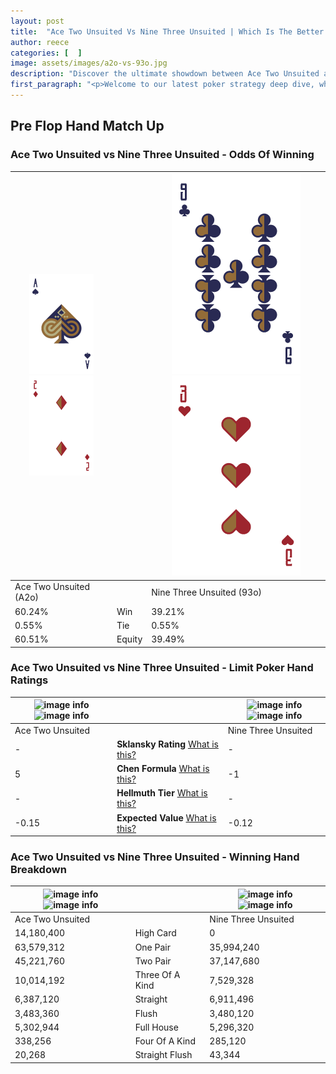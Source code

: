 ```yaml
---
layout: post
title:  "Ace Two Unsuited Vs Nine Three Unsuited | Which Is The Better Hand In Poker? A Complete Guide"
author: reece
categories: [  ]
image: assets/images/a2o-vs-93o.jpg
description: "Discover the ultimate showdown between Ace Two Unsuited and Nine Three Unsuited in poker! Uncover the odds, strategies, and scenarios where one hand triumphs over the other. Get ready to up your poker game with this thrilling analysis."
first_paragraph: "<p>Welcome to our latest poker strategy deep dive, where we're pitting two distinct hands against each other in a high-stakes showdown: Ace Two Unsuited vs Nine Three Unsuited.</p><p>In the dynamic world of poker, every decision counts, and knowing which hand holds the upper hand is key to your success at the table.</p><p>In this article, we'll dissect these two hands, explore the scenarios where one dominates the other, and equip you with the knowledge to make strategic choices that can tip the odds in your favor.</p><p>Get ready to unravel the intriguing dynamics of these poker hands and elevate your game to new heights.</p>"
---
```




[comment]: # (sp0)

## Pre Flop Hand Match Up

<div class="table hand-ratings" markdown="1"> 



### Ace Two Unsuited vs Nine Three Unsuited - Odds Of Winning


    
| ![image info](assets/images/hand1/a.png) ![image info](assets/images/hand1/2o.png) |  | ![image info](assets/images/hand2/9.png) ![image info](assets/images/hand2/3o.png) |
| -------- | -------- | -------- |
| Ace Two Unsuited (A2o) |  | Nine Three Unsuited (93o) |
| 60.24% | Win | 39.21% |
| 0.55% | Tie | 0.55% |
| 60.51% | Equity | 39.49% |




[comment]: # (sp1)



### Ace Two Unsuited vs Nine Three Unsuited - Limit Poker Hand Ratings


    
| ![image info](https://www.riverpairs.com/assets/images/hand1/a.png) ![image info](https://www.riverpairs.com/assets/images/hand1/2o.png) |  | ![image info](https://www.riverpairs.com/assets/images/hand2/9.png) ![image info](https://www.riverpairs.com/assets/images/hand2/3o.png) |
| -------- | -------- | -------- |
| Ace Two Unsuited |  | Nine Three Unsuited |
| - | **Sklansky Rating** [What is this?](/sklansky-rating-explained) | - |
| 5 | **Chen Formula** [What is this?](/chen-formula-explained) | -1 |
| - | **Hellmuth Tier** [What is this?](/Hellmuth-tier-explained) | - |
| -0.15 | **Expected Value** [What is this?](/expected-value-explained) | -0.12 |




[comment]: # (sp2)



### Ace Two Unsuited vs Nine Three Unsuited - Winning Hand Breakdown


    
| ![image info](https://www.riverpairs.com/assets/images/hand1/a.png) ![image info](https://www.riverpairs.com/assets/images/hand1/2o.png) |  | ![image info](https://www.riverpairs.com/assets/images/hand2/9.png) ![image info](https://www.riverpairs.com/assets/images/hand2/3o.png) |
| -------- | -------- | -------- |
| Ace Two Unsuited |  | Nine Three Unsuited |
| 14,180,400 | High Card | 0 |
| 63,579,312 | One Pair | 35,994,240 |
| 45,221,760 | Two Pair | 37,147,680 |
| 10,014,192 | Three Of A Kind | 7,529,328 |
| 6,387,120 | Straight | 6,911,496 |
| 3,483,360 | Flush | 3,480,120 |
| 5,302,944 | Full House | 5,296,320 |
| 338,256 | Four Of A Kind | 285,120 |
| 20,268 | Straight Flush | 43,344 |




[comment]: # (sp3)



</div>

[comment]: # (sp4)



[comment]: # (sp5)


